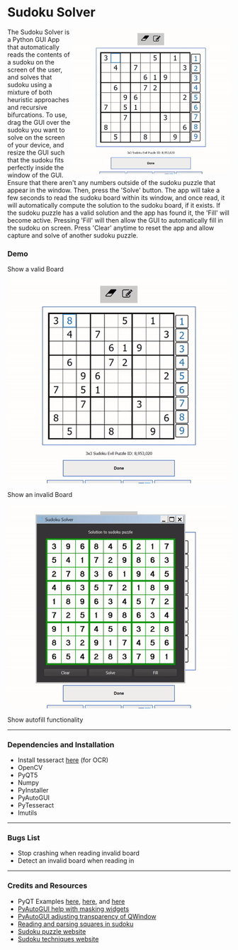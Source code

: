 # Sudoku Solver

<img align="right" src=data/SudokuSolverReadMe_Valid_Board.gif width="360" height="329"/>

The Sudoku Solver is a Python GUI App that automatically reads the contents of a sudoku on the screen of the user,
and solves that sudoku using a mixture of both heuristic approaches and recursive bifurcations. To use, drag the GUI
over the sudoku you want to solve on the screen of your device, and resize the GUI such that the sudoku fits perfectly 
inside the window of the GUI. Ensure that there aren't any numbers outside of the sudoku puzzle that appear in the 
window. Then, press the 'Solve' button. The app will take a few seconds to read the sudoku board within its window,
and once read, it will automatically compute the solution to the sudoku board, if it exists. If the sudoku puzzle
has a valid solution and the app has found it, the 'Fill' will become active. Pressing 'Fill' will then allow the GUI
to automatically fill in the sudoku on screen. Press 'Clear' anytime to reset the app and allow capture and solve of
another sudoku puzzle.

### Demo


Show a valid Board

![Demo Invalid Board](data/SudokuSolverReadMe_Invalid_Board.gif)

Show an invalid Board

![Demo Fill Board](data/SudokuSolverReadMe_Fill_Board.gif)

Show autofill functionality

___
### Dependencies and Installation
- Install tesseract [here](https://github.com/UB-Mannheim/tesseract/wiki) (for OCR)
- OpenCV
- PyQT5
- Numpy
- PyInstaller
- PyAutoGUI
- PyTesseract
- Imutils

___
### Bugs List
- Stop crashing when reading invalid board
- Detect an invalid board when reading in
___
### Credits and Resources
- PyQT Examples [here](https://github.com/pyqt/examples), [here](https://wiki.python.org/moin/PyQt/Tutorials), and [here](http://zetcode.com/gui/pyqt5/firstprograms/)
- [PyAutoGUI help with masking widgets](https://stackoverflow.com/questions/57717331/is-it-possible-to-create-qmainwindow-with-only-outer-border)
- [PyAutoGUI adjusting transparency of QWindow](https://www.geeksforgeeks.org/pyqt5-how-to-create-semi-transparent-window/#:~:text=When%20we%20design%20an%20application,belongs%20to%20the%20QWidget%20class%20.)
- [Reading and parsing squares in sudoku](https://stackoverflow.com/questions/59182827/how-to-get-the-cells-of-a-sudoku-grid-with-opencv)
- [Sudoku puzzle website](https://www.puzzle-sudoku.com/)
- [Sudoku techniques website](https://www.sudokuwiki.org/sudoku.htm)